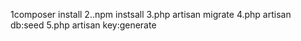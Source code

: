 1composer install
2..npm instsall
3.php artisan migrate
4.php artisan db:seed
5.php artisan key:generate
